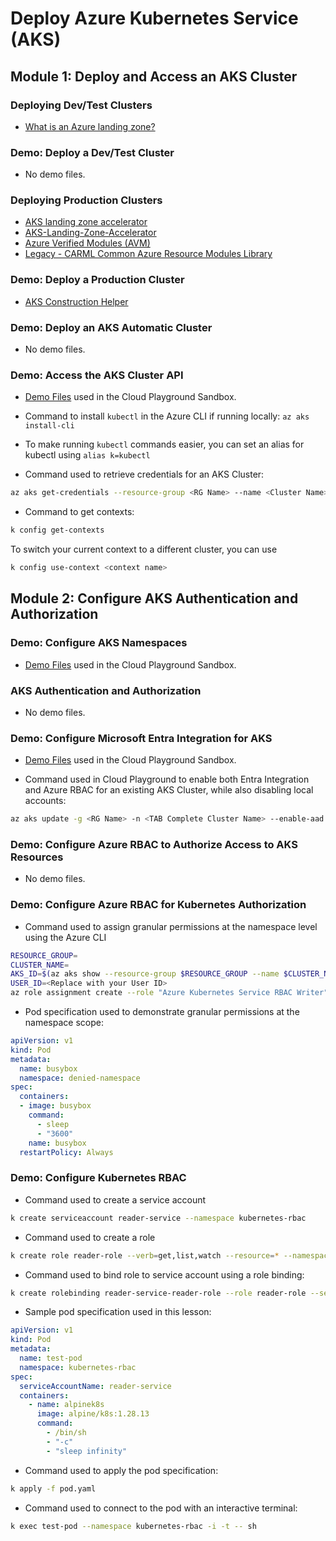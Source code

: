 # Deploy Azure Kubernetes Service (AKS)

## Module 1: Deploy and Access an AKS Cluster

### Deploying Dev/Test Clusters

- [What is an Azure landing zone?](https://aka.ms/alz)

### Demo: Deploy a Dev/Test Cluster

- No demo files.

### Deploying Production Clusters

- [AKS landing zone accelerator](https://learn.microsoft.com/azure/cloud-adoption-framework/scenarios/app-platform/aks/landing-zone-accelerator)
- [AKS-Landing-Zone-Accelerator](https://github.com/Azure/AKS-Landing-Zone-Accelerator)
- [Azure Verified Modules (AVM)](https://https://aka.ms/avm)
- [Legacy - CARML Common Azure Resource Modules Library](https://github.com/Azure/ResourceModules)

### Demo: Deploy a Production Cluster

- [AKS Construction Helper](https://github.com/Azure/Aks-Construction)

### Demo: Deploy an AKS Automatic Cluster

- No demo files.

### Demo: Access the AKS Cluster API

- [Demo Files](/ARM%20and%20Bicep%20Templates/) used in the Cloud Playground Sandbox.

- Command to install `kubectl` in the Azure CLI if running locally: `az aks install-cli`

- To make running `kubectl` commands easier, you can set an alias for kubectl using `alias k=kubectl`

- Command used to retrieve credentials for an AKS Cluster:

```bash
az aks get-credentials --resource-group <RG Name> --name <Cluster Name>
```

- Command to get contexts:

```bash
k config get-contexts
```

To switch your current context to a different cluster, you can use 

```bash
k config use-context <context name>
```

## Module 2: Configure AKS Authentication and Authorization

### Demo: Configure AKS Namespaces

- [Demo Files](/ARM%20and%20Bicep%20Templates/) used in the Cloud Playground Sandbox.

### AKS Authentication and Authorization

- No demo files.

### Demo: Configure Microsoft Entra Integration for AKS

- [Demo Files](/ARM%20and%20Bicep%20Templates/) used in the Cloud Playground Sandbox.

- Command used in Cloud Playground to enable both Entra Integration and Azure RBAC for an existing AKS Cluster, while also disabling local accounts:

```bash
az aks update -g <RG Name> -n <TAB Complete Cluster Name> --enable-aad --enable-azure-rbac --disable-local-accounts
```

### Demo: Configure Azure RBAC to Authorize Access to AKS Resources

- No demo files.

### Demo: Configure Azure RBAC for Kubernetes Authorization

- Command used to assign granular permissions at the namespace level using the Azure CLI

```bash
RESOURCE_GROUP=
CLUSTER_NAME=
AKS_ID=$(az aks show --resource-group $RESOURCE_GROUP --name $CLUSTER_NAME --query id --output tsv)
USER_ID=<Replace with your User ID>
az role assignment create --role "Azure Kubernetes Service RBAC Writer" --assignee $USER_ID  --scope $AKS_ID/namespaces/allowed-namespace
```

- Pod specification used to demonstrate granular permissions at the namespace scope:

```yaml
apiVersion: v1
kind: Pod
metadata:
  name: busybox
  namespace: denied-namespace
spec:
  containers:
  - image: busybox
    command:
      - sleep
      - "3600"
    name: busybox
  restartPolicy: Always
```

### Demo: Configure Kubernetes RBAC

- Command used to create a service account

```bash
k create serviceaccount reader-service --namespace kubernetes-rbac
```

- Command used to create a role

```bash
k create role reader-role --verb=get,list,watch --resource=* --namespace kubernetes-rbac
```

- Command used to bind role to service account using a role binding:

```bash
k create rolebinding reader-service-reader-role --role reader-role --serviceaccount kubernetes-rbac:reader-service --namespace kubernetes-rbac
```

- Sample pod specification used in this lesson:

```yaml
apiVersion: v1
kind: Pod
metadata:
  name: test-pod
  namespace: kubernetes-rbac
spec:
  serviceAccountName: reader-service
  containers:
    - name: alpinek8s
      image: alpine/k8s:1.28.13
      command:
        - /bin/sh
        - "-c"
        - "sleep infinity"
```

- Command used to apply the pod specification:

```sh
k apply -f pod.yaml
```

- Command used to connect to the pod with an interactive terminal:

```sh
k exec test-pod --namespace kubernetes-rbac -i -t -- sh
```